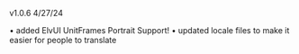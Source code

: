 v1.0.6 4/27/24

• added ElvUI UnitFrames Portrait Support!
• updated locale files to make it easier for people to translate
